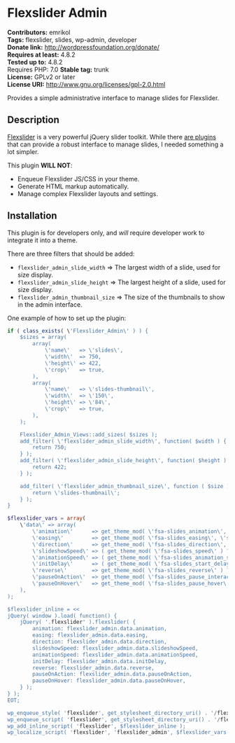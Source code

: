 # Flexslider Admin 
**Contributors:** emrikol  
**Tags:** flexslider, slides, wp-admin, developer  
**Donate link:** http://wordpressfoundation.org/donate/  
**Requires at least:** 4.8.2  
**Tested up to:** 4.8.2  
Requires PHP: 7.0
**Stable tag:** trunk  
**License:** GPLv2 or later  
**License URI:** http://www.gnu.org/licenses/gpl-2.0.html  

Provides a simple administrative interface to manage slides for Flexslider.


## Description 

[Flexslider](https://woocommerce.com/flexslider/) is a very powerful jQuery slider toolkit.  While there [are plugins](https://woocommerce.com/products/wooslider/) that can provide a robust interface to manage slides, I needed something a lot simpler.

This plugin **WILL NOT**:

* Enqueue Flexslider JS/CSS in your theme.
* Generate HTML markup automatically.
* Manage complex Flexslider layouts and settings.


## Installation 

This plugin is for developers only, and _will_ require developer work to integrate it into a theme.

There are three filters that should be added:

* `flexslider_admin_slide_width` => The largest width of a slide, used for size display.
* `flexslider_admin_slide_height` => The largest height of a slide, used for size display.
* `flexslider_admin_thumbnail_size` => The size of the thumbnails to show in the admin interface.

One example of how to set up the plugin:

```php
if ( class_exists( \'Flexslider_Admin\' ) ) {
	$sizes = array(
		array(
			\'name\'   => \'slides\',
			\'width\'  => 750,
			\'height\' => 422,
			\'crop\'   => true,
		),
		array(
			\'name\'   => \'slides-thumbnail\',
			\'width\'  => \'150\',
			\'height\' => \'84\',
			\'crop\'   => true,
		),
	);

	Flexslider_Admin_Views::add_sizes( $sizes );
	add_filter( \'flexslider_admin_slide_width\', function( $width ) {
		return 750;
	} );
	add_filter( \'flexslider_admin_slide_height\', function( $height ) {
		return 422;
	} );

	add_filter( \'flexslider_admin_thumbnail_size\', function ( $size ) {
		return \'slides-thumbnail\';
	} );
}
```

```php
$flexslider_vars = array(
	\'data\' => array(
		\'animation\'      => get_theme_mod( \'fsa-slides_animation\', \'fade\' ),
		\'easing\'         => get_theme_mod( \'fsa-slides_easing\', \'swing\' ),
		\'direction\'      => get_theme_mod( \'fsa-slides_direction\', \'horizontal\' ),
		\'slideshowSpeed\' => ( get_theme_mod( \'fsa-slides_speed\' ) ? get_theme_mod( \'fsa-slides_speed\' ) : 7 ) * 1000,
		\'animationSpeed\' => ( get_theme_mod( \'fsa-slides_animation_speed\' ) ? get_theme_mod( \'fsa-slides_animation_speed\' ) : .6 ) * 1000,
		\'initDelay\'      => ( get_theme_mod( \'fsa-slides_start_delay\' ) ? get_theme_mod( \'fsa-slides_start_delay\' ) : 0 ) * 1000,
		\'reverse\'        => get_theme_mod( \'fsa-slides_reverse\' ) ? get_theme_mod( \'fsa-slides_reverse\' ) : false,
		\'pauseOnAction\'  => get_theme_mod( \'fsa-slides_pause_interaction\' ) ? get_theme_mod( \'fsa-slides_pause_interaction\' ) : false,
		\'pauseOnHover\'   => get_theme_mod( \'fsa-slides_pause_hover\' ) ? get_theme_mod( \'fsa-slides_pause_hover\' ) : true,
	),
);

$flexslider_inline = <<
jQuery( window ).load( function() {
	jQuery( '.flexslider' ).flexslider( {
		animation: flexslider_admin.data.animation,
		easing: flexslider_admin.data.easing,
		direction: flexslider_admin.data.direction,
		slideshowSpeed: flexslider_admin.data.slideshowSpeed,
		animationSpeed: flexslider_admin.data.animationSpeed,
		initDelay: flexslider_admin.data.initDelay,
		reverse: flexslider_admin.data.reverse,
		pauseOnAction: flexslider_admin.data.pauseOnAction,
		pauseOnHover: flexslider_admin.data.pauseOnHover,
	} );
} );
EOT;

wp_enqueue_style( 'flexslider', get_stylesheet_directory_uri() . '/flexslider/flexslider.css' );
wp_enqueue_script( 'flexslider', get_stylesheet_directory_uri() . '/flexslider/jquery.flexslider.js', array( 'jquery' ) );
wp_add_inline_script( 'flexslider', $flexslider_inline );
wp_localize_script( 'flexslider', 'flexslider_admin', $flexslider_vars );
```
